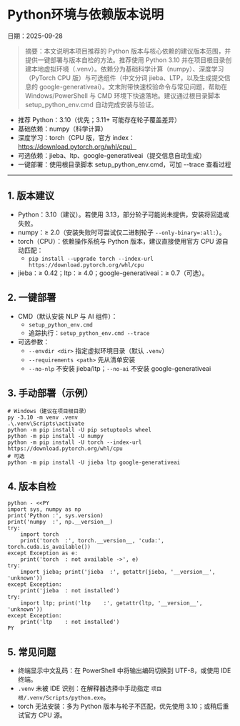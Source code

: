 # Python环境与依赖版本说明

日期：2025-09-28

> 摘要：本文说明本项目推荐的 Python 版本与核心依赖的建议版本范围，并提供一键部署与版本自检的方法。推荐使用 Python 3.10 并在项目根目录创建本地虚拟环境（.venv）。依赖分为基础科学计算（numpy）、深度学习（PyTorch CPU 版）与可选组件（中文分词 jieba、LTP，以及生成提交信息的 google-generativeai）。文末附带快速校验命令与常见问题，帮助在 Windows/PowerShell 与 CMD 环境下快速落地。建议通过根目录脚本 setup_python_env.cmd 自动完成安装与验证。

- 推荐 Python：3.10（优先；3.11+ 可能存在轮子覆盖差异）
- 基础依赖：numpy（科学计算）
- 深度学习：torch（CPU 版，官方 index：https://download.pytorch.org/whl/cpu）
- 可选依赖：jieba、ltp、google-generativeai（提交信息自动生成）
- 一键部署：使用根目录脚本 setup_python_env.cmd，可加 --trace 查看过程

---

## 1. 版本建议

- Python：3.10（建议）。若使用 3.13，部分轮子可能尚未提供，安装将回退或失败。
- numpy：≥ 2.0（安装失败时可尝试仅二进制轮子 `--only-binary=:all:`）。
- torch（CPU）：依赖操作系统与 Python 版本，建议直接使用官方 CPU 源自动匹配：
  - `pip install --upgrade torch --index-url https://download.pytorch.org/whl/cpu`
- jieba：≥ 0.42；ltp：≥ 4.0；google-generativeai：≥ 0.7（可选）。

## 2. 一键部署

- CMD（默认安装 NLP 与 AI 组件）：
  - `setup_python_env.cmd`
  - 追踪执行：`setup_python_env.cmd --trace`
- 可选参数：
  - `--envdir <dir>` 指定虚拟环境目录（默认 `.venv`）
  - `--requirements <path>` 先从清单安装
  - `--no-nlp` 不安装 jieba/ltp；`--no-ai` 不安装 google-generativeai

## 3. 手动部署（示例）

```
# Windows（建议在项目根目录）
py -3.10 -m venv .venv
.\.venv\Scripts\activate
python -m pip install -U pip setuptools wheel
python -m pip install -U numpy
python -m pip install -U torch --index-url https://download.pytorch.org/whl/cpu
# 可选
python -m pip install -U jieba ltp google-generativeai
```

## 4. 版本自检

```
python - <<PY
import sys, numpy as np
print('Python :', sys.version)
print('numpy  :', np.__version__)
try:
    import torch
    print('torch  :', torch.__version__, 'cuda:', torch.cuda.is_available())
except Exception as e:
    print('torch  : not available ->', e)
try:
    import jieba; print('jieba  :', getattr(jieba, '__version__', 'unknown'))
except Exception:
    print('jieba  : not installed')
try:
    import ltp; print('ltp    :', getattr(ltp, '__version__', 'unknown'))
except Exception:
    print('ltp    : not installed')
PY
```

## 5. 常见问题

- 终端显示中文乱码：在 PowerShell 中将输出编码切换到 UTF-8，或使用 IDE 终端。
- `.venv` 未被 IDE 识别：在解释器选择中手动指定 `项目根/.venv/Scripts/python.exe`。
- torch 无法安装：多为 Python 版本与轮子不匹配，优先使用 3.10；或稍后重试官方 CPU 源。

